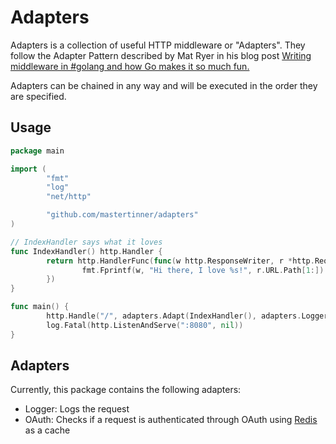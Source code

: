 # Adapters

Adapters is a collection of useful HTTP middleware or "Adapters". They follow the Adapter Pattern described by Mat Ryer in his blog post [Writing middleware in #golang and how Go makes it so much fun.](https://medium.com/@matryer/writing-middleware-in-golang-and-how-go-makes-it-so-much-fun-4375c1246e81)

Adapters can be chained in any way and will be executed in the order they are specified.

## Usage

```go
package main

import (
        "fmt"
        "log"
        "net/http"

        "github.com/mastertinner/adapters"
)

// IndexHandler says what it loves
func IndexHandler() http.Handler {
        return http.HandlerFunc(func(w http.ResponseWriter, r *http.Request) {
                fmt.Fprintf(w, "Hi there, I love %s!", r.URL.Path[1:])
        })
}

func main() {
        http.Handle("/", adapters.Adapt(IndexHandler(), adapters.Logger()))
        log.Fatal(http.ListenAndServe(":8080", nil))
}
```

## Adapters

Currently, this package contains the following adapters:

* Logger: Logs the request
* OAuth: Checks if a request is authenticated through OAuth using [Redis](https://redis.io/) as a cache
